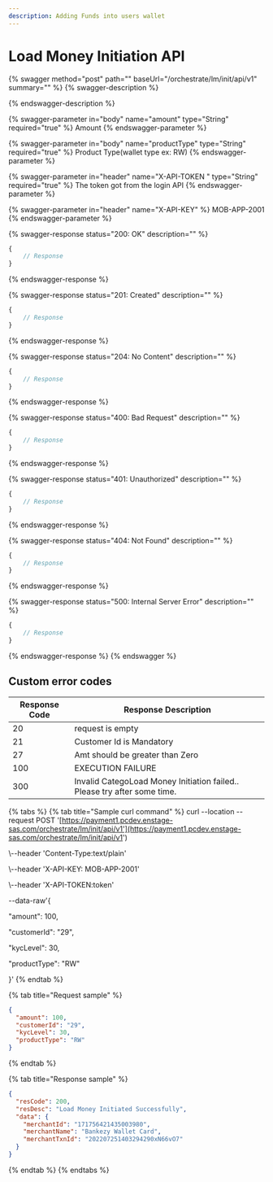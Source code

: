 ```yaml
---
description: Adding Funds into users wallet
---
```


# Load Money Initiation API



{% swagger method="post" path="" baseUrl="<domain>/orchestrate/lm/init/api/v1" summary="" %}
{% swagger-description %}

{% endswagger-description %}

{% swagger-parameter in="body" name="amount" type="String" required="true" %}
Amount
{% endswagger-parameter %}

{% swagger-parameter in="body" name="productType" type="String" required="true" %}
Product Type(wallet type ex: RW)
{% endswagger-parameter %}

{% swagger-parameter in="header" name="X-API-TOKEN  " type="String" required="true" %}
The token got from the login API
{% endswagger-parameter %}

{% swagger-parameter in="header" name="X-API-KEY" %}
MOB-APP-2001
{% endswagger-parameter %}

{% swagger-response status="200: OK" description="" %}
```javascript
{
    // Response
}
```
{% endswagger-response %}

{% swagger-response status="201: Created" description="" %}
```javascript
{
    // Response
}
```
{% endswagger-response %}

{% swagger-response status="204: No Content" description="" %}
```javascript
{
    // Response
}
```
{% endswagger-response %}

{% swagger-response status="400: Bad Request" description="" %}
```javascript
{
    // Response
}
```
{% endswagger-response %}

{% swagger-response status="401: Unauthorized" description="" %}
```javascript
{
    // Response
}
```
{% endswagger-response %}

{% swagger-response status="404: Not Found" description="" %}
```javascript
{
    // Response
}
```
{% endswagger-response %}

{% swagger-response status="500: Internal Server Error" description="" %}
```javascript
{
    // Response
}
```
{% endswagger-response %}
{% endswagger %}

## Custom error codes

| Response Code | Response Description                                                     |
| ------------- | ------------------------------------------------------------------------ |
| 20            | ​request is empty                                                        |
| 21            | Customer Id is Mandatory                                                 |
| 27            | Amt should be greater than Zero                                          |
| ​100          | ​EXECUTION FAILURE                                                       |
| 300           | Invalid CategoLoad Money Initiation failed.. Please try after some time. |

{% tabs %}
{% tab title="Sample curl command" %}
curl --location --request POST '[https://payment1.pcdev.enstage-sas.com/orchestrate/lm/init/api/v1'](https://payment1.pcdev.enstage-sas.com/orchestrate/lm/init/api/v1')

\\--header 'Content-Type:text/plain'

\\--header 'X-API-KEY: MOB-APP-2001'

\\--header 'X-API-TOKEN:token'

\--data-raw'{

&#x20; "amount": 100,&#x20;

"customerId": "29",&#x20;

"kycLevel": 30,

&#x20;"productType": "RW"&#x20;

}'
{% endtab %}

{% tab title="Request sample" %}
```json
{
  "amount": 100,
  "customerId": "29",
  "kycLevel": 30,
  "productType": "RW"
}
```
{% endtab %}

{% tab title="Response sample" %}
```json
{
  "resCode": 200,
  "resDesc": "Load Money Initiated Successfully",
  "data": {
    "merchantId": "171756421435003980",
    "merchantName": "Bankezy Wallet Card",
    "merchantTxnId": "202207251403294290xN66vO7"
  }
}
```
{% endtab %}
{% endtabs %}
